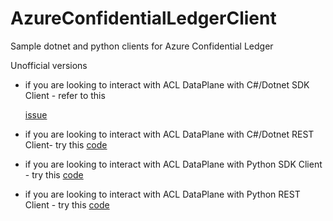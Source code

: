 # AzureConfidentialLedgerClient
Sample dotnet and python clients for Azure Confidential Ledger

Unofficial versions

- if you are looking to interact with ACL DataPlane with C#/Dotnet SDK Client - refer to this 

  [issue](https://github.com/Azure/azure-sdk-for-net/issues/27922)

  

- if you are looking to interact with ACL DataPlane with C#/Dotnet REST Client- try this [code](https://github.com/rajdhandus/AzureConfidentialLedgerClient/blob/main/ACLClient/Program.cs)

- if you are looking to interact with ACL DataPlane with Python SDK Client - try this [code](https://github.com/rajdhandus/AzureConfidentialLedgerClient/blob/main/certificateBaseAuthUsingSDK.py)

- if you are looking to interact with ACL DataPlane with Python REST Client - try this [code](https://github.com/rajdhandus/AzureConfidentialLedgerClient/blob/main/certificateBasedAuthUsingRESTApi.py)

